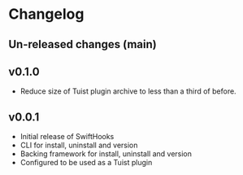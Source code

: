 # Changelog

## Un-released changes (main)

## v0.1.0

* Reduce size of Tuist plugin archive to less than a third of before.

## v0.0.1

* Initial release of SwiftHooks
* CLI for install, uninstall and version
* Backing framework for install, uninstall and version
* Configured to be used as a Tuist plugin
